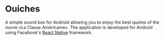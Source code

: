 # Ouiches

A simple sound box for Android allowing you to enjoy the best quotes
of the movie «La Classe Américaine». The application is developed for Android
using Facebook's [React Native](https://facebook.github.io/react-native/)
framework.
